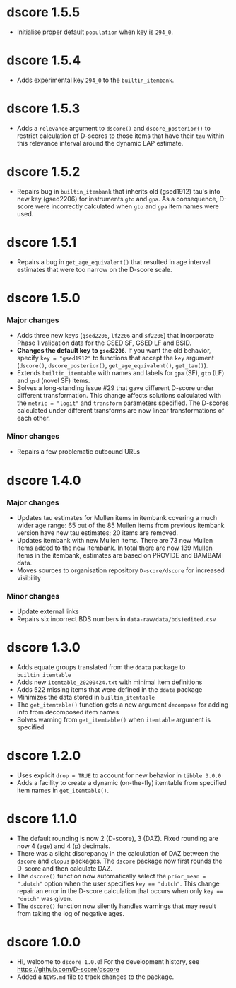 # dscore 1.5.5

* Initialise proper default `population` when key is `294_0`.

# dscore 1.5.4

* Adds experimental key `294_0` to the `builtin_itembank`.

# dscore 1.5.3

* Adds a `relevance` argument to `dscore()` and `dscore_posterior()` to restrict calculation of D-scores to those items that have their `tau` within this relevance interval around the dynamic EAP estimate.

# dscore 1.5.2

* Repairs bug in `builtin_itembank` that inherits old (gsed1912) tau's into new key (gsed2206) for instruments `gto` and `gpa`. As a consequence, D-score were incorrectly calculated when `gto` and `gpa` item names were used.

# dscore 1.5.1

* Repairs a bug in `get_age_equivalent()` that resulted in age interval estimates that were too narrow on the D-score scale.

# dscore 1.5.0

### Major changes

* Adds three new keys (`gsed2206`, `lf2206` and `sf2206`) that incorporate Phase 1 validation data for the GSED SF, GSED LF and BSID.
* **Changes the default key to `gsed2206`**. If you want the old behavior, specify `key = "gsed1912"` to functions that accept the `key` argument (`dscore()`, `dscore_posterior()`, `get_age_equivalent()`, `get_tau()`).
* Extends `builtin_itemtable` with names and labels for `gpa` (SF), `gto` (LF) and `gsd` (novel SF) items.
* Solves a long-standing issue #29 that gave different D-score under different transformation. This change affects solutions calculated with the `metric = "logit"` and `transform` parameters specified. The D-scores calculated under different transforms are now linear transformations of each other.

### Minor changes

* Repairs a few problematic outbound URLs

# dscore 1.4.0

### Major changes

* Updates tau estimates for Mullen items in itembank covering a much wider age range: 65 out of the 85 Mullen items from previous itembank version have new tau estimates; 20 items are removed. 
* Updates itembank with new Mullen items. There are 73 new Mullen items added to the new itembank. In total there are now 139 Mullen items in the itembank, estimates are based on PROVIDE and BAMBAM data.
* Moves sources to organisation repository `D-score/dscore` for increased visibility

### Minor changes

* Update external links
* Repairs six incorrect BDS numbers in `data-raw/data/bds)edited.csv`

# dscore 1.3.0

* Adds equate groups translated from the `ddata` package to `builtin_itemtable`
* Adds new `itemtable_20200424.txt` with minimal item definitions
* Adds 522 missing items that were defined in the `ddata` package
* Minimizes the data stored in `builtin_itemtable`
* The `get_itemtable()` function gets a new argument `decompose` for adding info from decomposed item names
* Solves warning from `get_itemtable()` when `itemtable` argument is specified
 
# dscore 1.2.0

* Uses explicit `drop = TRUE` to account for new behavior in `tibble 3.0.0`
* Adds a facility to create a dynamic (on-the-fly) itemtable from 
specified item names in `get_itemtable()`.

# dscore 1.1.0

* The default rounding is now 2 (D-score), 3 (DAZ). Fixed rounding are now
4 (age) and 4 (p) decimals.
* There was a slight discrepancy in the calculation of DAZ between the
`dscore` and `clopus` packages. The `dscore` package now first rounds
the D-score and then calculate DAZ.
* The `dscore()` function now automatically select the `prior_mean = ".dutch"` 
option when the user specifies `key == "dutch"`. This change repair an error
in the D-score calculation that occurs when only `key == "dutch"` was given.
* The `dscore()` function now silently handles warnings that may result 
from taking the log of negative ages.

# dscore 1.0.0

* Hi, welcome to `dscore 1.0.0`! For the development history, see
<https://github.com/D-score/dscore>
* Added a `NEWS.md` file to track changes to the package.

